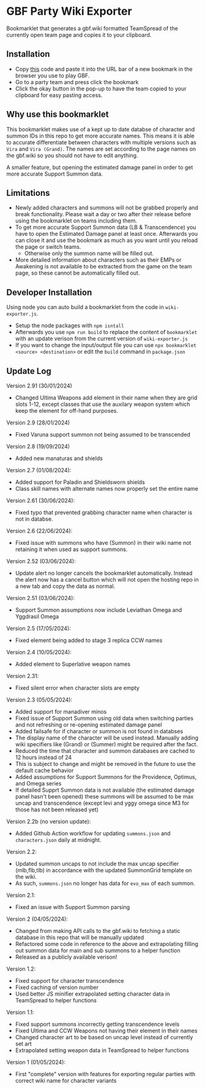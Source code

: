 # GBF Party Wiki Exporter

Bookmarklet that generates a gbf.wiki formatted TeamSpread of the currently open team page and copies it to your clipboard.

## Installation

- Copy [this](https://raw.githubusercontent.com/cajunwildcat/GBF-Party-Parser/main/bookmarklet) code and paste it into the URL bar of a new bookmark in the browser you use to play GBF.
- Go to a party team and press click the bookmark
- Click the okay button in the pop-up to have the team copied to your clipboard for easy pasting access.

## Why use this bookmarklet

This bookmarklet makes use of a kept up to date databse of character and summon IDs in this repo to get more accurate names. This means it is able to accurate differentiate between characters with multiple versions such as `Vira` and `Vira (Grand)`. The names are set according to the page names on the gbf.wiki so you should not have to edit anything.

A smaller feature, but opening the estimated damage panel in order to get more accurate Support Summon data.

## Limitations

- Newly added characters and summons will not be grabbed properly and break functionality. Please wait a day or two after their release before using the bookmarklet on teams including them.
- To get more accurate Support Summon data (LB & Transcendence) you have to open the Estimated Damage panel at least once. Afterwards you can close it and use the bookmark as much as you want until you reload the page or switch teams.
  - Otherwise only the summon name will be filled out.
- More detailed information about characters such as their EMPs or Awakening is not available to be extracted from the game on the team page, so these cannot be automatically filled out.

## Developer Installation

Using node you can auto build a bookmarklet from the code in `wiki-exporter.js`.
 - Setup the node packages with `npm isntall`
 - Afterwards you use `npm run build` to replace the content of `bookmarklet` with an update verison from the current version of `wiki-exporter.js`
 - If you want to change the input/output file you can use `npx bookmarklet <source> <destination>` or edit the `build` command in `package.json`

## Update Log
Version 2.91 (30/01/2024)
 - Changed Ultima Weapons add element in their name when they are grid slots 1-12, except classes that use the auxilary weapon system which keep the element for off-hand purposes.

Version 2.9 (28/01/2024)
 - Fixed Varuna support summon not being assumed to be transcended

Version 2.8 (19/09/2024)
 - Added new manaturas and shields

Version 2.7 (01/08/2024):
 - Added support for Paladin and Shieldsworn shields
 - Class skill names with alternate names now properly set the entire name

Version 2.61 (30/06/2024):
 - Fixed typo that prevented grabbing character name when character is not in databse.

Version 2.6 (22/06/2024):
 - Fixed issue with summons who have (Summon) in their wiki name not retaining it when used as support summons.

Version 2.52 (03/06/2024):
 - Update alert no longer cancels the bookmarklet automatically. Instead the alert now has a cancel button which will not open the hosting repo in a new tab and copy the data as normal.

Version 2.51 (03/06/2024):
 - Support Summon assumptions now include Leviathan Omega and Yggdrasil Omega

Version 2.5 (17/05/2024):
 - Fixed element being added to stage 3 replica CCW names

Version 2.4 (10/05/2024):
 - Added element to Superlative weapon names

Version 2.31:
 - Fixed silent error when character slots are empty

Version 2.3 (05/05/2024):
 - Added support for manadiver minos
 - Fixed issue of Support Summon using old data when switching parties and not refreshing or re-opening estimated damage panel
 - Added failsafe for if character or summon is not found in databses
  - The display name of the character will be used instead. Manually adding wiki specifiers like (Grand) or (Summer) might be required after the fact.
 - Reduced the time that character and summon databases are cached to 12 hours instead of 24
  - This is subject to change and might be removed in the future to use the default cache behavior
 - Added assumptions for Support Summons for the Providence, Optimus, and Omega series
  - If detailed Supprt Summon data is not available (the estimated damage panel hasn't been opened) these summons will be assumed to be max uncap and transcendence (except levi and yggy omega since M3 for those has not been released yet)

Version 2.2b (no version update):
 - Added Github Action workflow for updating `summons.json` and `characters.json` daily at midnight.

Version 2.2:
 - Updated summon uncaps to not include the max uncap specifier (mlb,flb,tlb) in accordance with the updated SummonGrid template on the wiki.
  - As such, `summons.json` no longer has data for `evo_max` of each summon.

Version 2.1: 
 - Fixed an issue with Support Summon parsing

Version 2 (04/05/2024):
 - Changed from making API calls to the gbf.wiki to fetching a static database in this repo that will be manually updated
 - Refactored some code in reference to the above and extrapolating filling out summon data for main and sub summons to a helper function
 - Released as a publicly available verison!

Version 1.2:
 - Fixed support for character transcendence
 - Fixed caching of version number
 - Used better JS minifier extrapolated setting character data in TeamSpread to helper functions

Version 1.1:
 - Fixed support summons incorrectly getting transcendence levels
 - Fixed Ultima and CCW Weapons not having their element in their names
 - Changed character art to be based on uncap level instead of currently set art
 - Extrapolated setting weapon data in TeamSpread to helper functions

Version 1 (01/05/2024):
 - First "complete" version with features for exporting regular parties with correct wiki name for character variants
